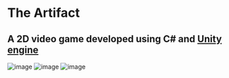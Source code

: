# The Artifact

## A 2D video game developed using C# and [Unity engine](https://www.udemy.com/course/the-most-comprehensive-guide-to-unity-game-development/)


![image](https://user-images.githubusercontent.com/50957846/169715986-cd026786-7803-49d8-8090-a8e824cd52ad.png)
![image](https://user-images.githubusercontent.com/50957846/169716020-580283df-46e1-4883-846a-1854e1434678.png)
![image](https://user-images.githubusercontent.com/50957846/169716037-480a9334-12ef-449a-bbb7-8898d923eb72.png)

